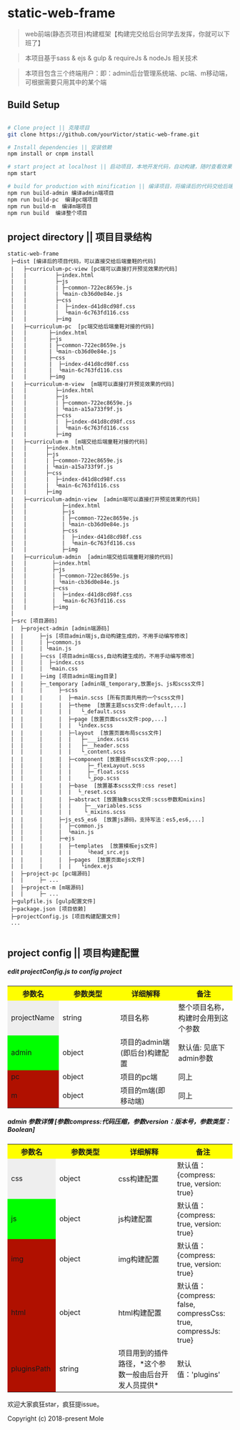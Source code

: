 # static-web-frame

> web前端(静态页项目)构建框架【构建完交给后台同学去发挥，你就可以下班了】


> 本项目基于sass & ejs & gulp & requireJs & nodeJs 相关技术

> 本项目包含三个终端用户：即：admin后台管理系统端、pc端、m移动端，可根据需要只用其中的某个端
## Build Setup

``` bash

# Clone project || 克隆项目
git clone https://github.com/yourVictor/static-web-frame.git

# Install dependencies || 安装依赖
npm install or cnpm install

# start project at localhost || 启动项目，本地开发代码，自动构建，随时查看效果
npm start

# build for production with minification || 编译项目，将编译后的代码交给后端开发人员，自己就可以下班了
npm run build-admin 编译admin端项目
npm run build-pc  编译pc端项目
npm run build-m  编译m端项目
npm run build  编译整个项目

```

## project directory || 项目目录结构

```
static-web-frame
 ├─dist [编译后的项目代码，可以直接交给后端童鞋的代码]
 |   ├─curriculum-pc-view [pc端可以直接打开预览效果的代码]
 |   |         ├─index.html
 |   |         ├─js
 |   |         | ├─common-722ec8659e.js
 |   |         | └main-cb36d0e84e.js
 |   |         ├─css
 |   |         |  ├─index-d41d8cd98f.css
 |   |         |  └main-6c763fd116.css
 |   |         ├─img
 |   ├─curriculum-pc  [pc端交给后端童鞋对接的代码]
 |   |       ├─index.html
 |   |       ├─js
 |   |       | ├─common-722ec8659e.js
 |   |       | └main-cb36d0e84e.js
 |   |       ├─css
 |   |       |  ├─index-d41d8cd98f.css
 |   |       |  └main-6c763fd116.css
 |   |       ├─img
 |   ├─curriculum-m-view  [m端可以直接打开预览效果的代码]
 |   |         ├─index.html
 |   |         ├─js
 |   |         | ├─common-722ec8659e.js
 |   |         | └main-a15a733f9f.js
 |   |         ├─css
 |   |         |  ├─index-d41d8cd98f.css
 |   |         |  └main-6c763fd116.css
 |   |         ├─img
 |   ├─curriculum-m  [m端交给后端童鞋对接的代码]
 |   |      ├─index.html
 |   |      ├─js
 |   |      | ├─common-722ec8659e.js
 |   |      | └main-a15a733f9f.js
 |   |      ├─css
 |   |      |  ├─index-d41d8cd98f.css
 |   |      |  └main-6c763fd116.css
 |   |      ├─img
 |   ├─curriculum-admin-view  [admin端可以直接打开预览效果的代码]
 |   |           ├─index.html
 |   |           ├─js
 |   |           | ├─common-722ec8659e.js
 |   |           | └main-cb36d0e84e.js
 |   |           ├─css
 |   |           |  ├─index-d41d8cd98f.css
 |   |           |  └main-6c763fd116.css
 |   |           ├─img
 |   ├─curriculum-admin  [admin端交给后端童鞋对接的代码]
 |   |        ├─index.html
 |   |        ├─js
 |   |        | ├─common-722ec8659e.js
 |   |        | └main-cb36d0e84e.js
 |   |        ├─css
 |   |        |  ├─index-d41d8cd98f.css
 |   |        |  └main-6c763fd116.css
 |   |        ├─img
 |
 ├─src [项目源码]
 |  ├─project-admin [admin端源码]
 |  |     ├─js [项目admin端js,自动构建生成的，不用手动编写修改]
 |  |     | ├─common.js
 |  |     | └main.js
 |  |     ├─css [项目admin端css,自动构建生成的，不用手动编写修改]
 |  |     |  ├─index.css
 |  |     |  └main.css
 |  |     ├─img [项目admin端img目录]
 |  |     ├─_temporary [admin端_temporary,放置ejs、js和scss文件]
 |  |     |     ├─scss
 |  |     |     |  ├─main.scss [所有页面共用的一个scss文件]
 |  |     |     |  ├─theme  [放置主题scss文件:default,...]
 |  |     |     |  |   └_default.scss
 |  |     |     |  ├─page [放置页面scss文件:pop,...]
 |  |     |     |  |  └index.scss
 |  |     |     |  ├─layout  [放置页面布局scss文件]
 |  |     |     |  |   ├─___index.scss
 |  |     |     |  |   ├─__header.scss
 |  |     |     |  |   └_content.scss
 |  |     |     |  ├─component [放置组件scss文件:pop,...]
 |  |     |     |  |     ├─_flexLayout.scss
 |  |     |     |  |     ├─_float.scss
 |  |     |     |  |     └_pop.scss
 |  |     |     |  ├─base  [放置基本scss文件:css reset]
 |  |     |     |  |  └_reset.scss
 |  |     |     |  ├─abstract [放置抽象scss文件:scss参数和mixins]
 |  |     |     |  |    ├─__variables.scss
 |  |     |     |  |    └_mixins.scss
 |  |     |     ├─js_es5_es6  [放置js源码，支持写法：es5,es6,...]
 |  |     |     |  ├─common.js 
 |  |     |     |  └main.js 
 |  |     |     ├─ejs
 |  |     |     |  ├─templates  [放置模板ejs文件]
 |  |     |     |  |     └head_src.ejs
 |  |     |     |  ├─pages  [放置页面ejs文件]
 |  |     |     |  |   └index.ejs   
 |  ├─project-pc [pc端源码] 
 |  |     ├─ ...
 |  ├─project-m [m端源码]
 |  |     ├─ ...
 ├─gulpfile.js [gulp配置文件]
 ├─package.json [项目依赖]
 ├─projectConfig.js [项目构建配置文件]
 ...
 
```

## project config || 项目构建配置
##### edit projectConfig.js to config project

<table>
  <tr>
     <th width=15%, bgcolor=yellow >参数名</th>
     <th width="25%", bgcolor=yellow>参数类型</th>
     <th width=25%, bgcolor=yellow>详细解释</th>
     <th width="25%", bgcolor=yellow>备注</th>
  </tr>
  <tr>
    <td bgcolor=#eeeeee> projectName </td>
    <td> string  </td>
    <td> 项目名称  </td>
    <td> 整个项目名称，构建时会用到这个参数 </td>
  </tr>
  <tr>
    <td bgcolor=#00FF00>admin </td>
    <td> object </td>
    <td> 项目的admin端(即后台)构建配置 </td>
    <td> 默认值: 见底下admin参数</td>
  <tr>
    <td bgcolor=rgb(0,10,0)>pc </td>
    <td> object </td>
    <td> 项目的pc端 </td>
    <td> 同上 </td>
  </tr>
  <tr>
    <td bgcolor=rgb(0,10,0)>m </td>
    <td> object </td>
    <td> 项目的m端(即移动端) </td>
    <td> 同上 </td>
  </tr>
</table>


##### admin 参数详情  [参数compress:代码压缩，参数version：版本号，参数类型：Boolean]
<table>
  <tr>
     <th width=15%, bgcolor=yellow >参数名</th>
     <th width="25%", bgcolor=yellow>参数类型</th>
     <th width=25%, bgcolor=yellow>详细解释</th>
     <th width="25%", bgcolor=yellow>备注</th>
  </tr>
  <tr>
    <td bgcolor=#eeeeee> css </td>
    <td> object  </td>
    <td> css构建配置  </td>
    <td> 默认值：{compress: true, version: true} </td>
  </tr>
  <tr>
    <td bgcolor=#00FF00>js </td>
    <td> object </td>
    <td> js构建配置  </td>
    <td> 默认值：{compress: true, version: true} </td>
  <tr>
    <td bgcolor=rgb(0,10,0)>img </td>
    <td> object </td>
    <td> img构建配置  </td>
    <td> 默认值：{compress: true, version: true} </td>
  </tr>
  <tr>
    <td bgcolor=rgb(0,10,0)>html </td>
    <td> object </td>
    <td> html构建配置  </td>
    <td> 默认值：{compress: false, compressCss: true, compressJs: true} </td>
  </tr>
  <tr>
    <td bgcolor=rgb(0,10,0)>pluginsPath </td>
    <td> string </td>
    <td> 项目用到的插件路径，*这个参数一般由后台开发人员提供*  </td>
    <td> 默认值：'plugins' </td>
  </tr>
</table>

欢迎大家疯狂star，疯狂提issue。

Copyright (c) 2018-present Mole
